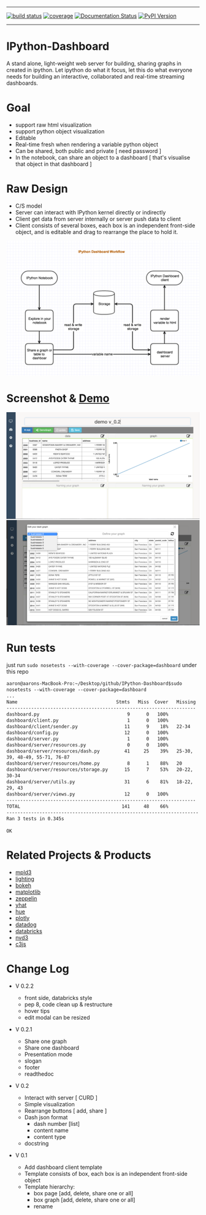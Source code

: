 -----

[![build status](https://api.travis-ci.org/litaotao/IPython-Dashboard.svg?branch=v-0.2-dashboard-server)](https://travis-ci.org/litaotao/IPython-Dashboard)  [![coverage](https://coveralls.io/repos/litaotao/IPython-Dashboard/badge.png?branch=v-0.2-dashboard-server)](https://coveralls.io/r/litaotao/IPython-Dashboard)  [![Documentation Status](https://readthedocs.org/projects/ipython-dashboard/badge/?version=latest)](http://ipython-dashboard.readthedocs.org/en/latest/?badge=latest)   [![PyPI Version](http://img.shields.io/pypi/v/IPython-Dashboard.svg)](https://pypi.python.org/pypi/IPython-Dashboard)


-----

# IPython-Dashboard
A stand alone, light-weight web server for building, sharing graphs in created in ipython. Let ipython do what it focus, let this do what everyone needs for building an interactive, collaborated and real-time streaming dashboards.



# Goal 

- support raw html visualization
- support python object visualization
- Editable 
- Real-time fresh when rendering a variable python object
- Can be shared, both public and private [ need password ]
- In the notebook, can share an object to a dashboard [ that's visualise that object in that dashboard ]


# Raw Design

- C/S model 
- Server can interact with IPython kernel directly or indirectly 
- Client get data from server internally or server push data to client
- Client consists of several boxes, each box is an independent front-side object, and is editable and drag to rearrange the place to hold it.


![architecture](docs/architecture.jpg)



# Screenshot & [Demo](https://youtu.be/jFQdHdzDoF4)

[![demo](docs/template-screenshot-1.jpg)](https://youtu.be/jFQdHdzDoF4)
[![demo](docs/template-screenshot-2.jpg)](https://youtu.be/jFQdHdzDoF4)



# Run tests

just run `sudo nosetests --with-coverage --cover-package=dashboard` under this repo

```
aaron@aarons-MacBook-Pro:~/Desktop/github/IPython-Dashboard$sudo nosetests --with-coverage --cover-package=dashboard
...
Name                                    Stmts   Miss  Cover   Missing
---------------------------------------------------------------------
dashboard.py                                9      0   100%
dashboard/client.py                         1      0   100%
dashboard/client/sender.py                 11      9    18%   22-34
dashboard/config.py                        12      0   100%
dashboard/server.py                         1      0   100%
dashboard/server/resources.py               0      0   100%
dashboard/server/resources/dash.py         41     25    39%   25-30, 39, 48-49, 55-71, 76-87
dashboard/server/resources/home.py          8      1    88%   20
dashboard/server/resources/storage.py      15      7    53%   20-22, 30-34
dashboard/server/utils.py                  31      6    81%   18-22, 29, 43
dashboard/server/views.py                  12      0   100%
---------------------------------------------------------------------
TOTAL                                     141     48    66%
----------------------------------------------------------------------
Ran 3 tests in 0.345s

OK
```



# Related Projects & Products 

- [mpld3](https://github.com/jakevdp/mpld3)
- [lighting](http://lightning-viz.org/)
- [bokeh](http://bokeh.pydata.org/en/latest/)
- [matplotlib](http://matplotlib.org)
- [zeppelin](https://github.com/apache/incubator-zeppelin)
- [yhat](https://github.com/yhat/rodeo)
- [hue](https://github.com/cloudera/hue)
- [plotly](https://github.com/plotly/dashboards)
- [datadog](https://www.datadoghq.com)
- [databricks](https://databricks.com/)
- [nvd3](http://nvd3.org/)
- [c3js](http://c3js.org/)



# Change Log


- V 0.2.2
    + front side, databricks style
    + pep 8, code clean up & restructure
    + hover tips
    + edit modal can be resized


- V 0.2.1
    + Share one graph
    + Share one dashboard
    + Presentation mode
    + slogan
    + footer
    + readthedoc


- V 0.2
    + Interact with server [ CURD ]
    + Simple visualization
    + Rearrange buttons [ add, share ]
    + Dash json format
        - dash number [list]
        - content name
        - content type
    + docstring


- V 0.1
    + Add dashboard client template
    + Template consists of box, each box is an independent front-side object
    + Template hierarchy:
        + box page [add, delete, share one or all]
        + box graph [add, delete, share one or all]
        + rename


